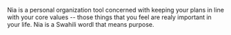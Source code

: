 Nia is a personal organization tool concerned with keeping your plans in line with your core values -- those things that you feel are realy important in your life.  Nia is a Swahili wordl that means purpose.